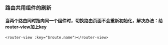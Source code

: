 ### 路由共用组件的刷新

#### 当两个路由同时指向同一个组件时，切换路由页面不会重新初始化，解决办法：给router-view加上key

```
<router-view :key="$route.name"></router-view>
```

